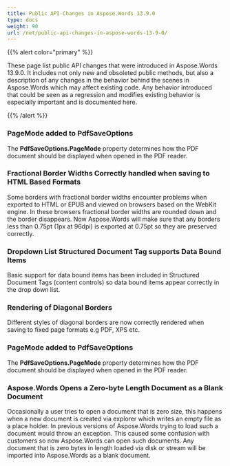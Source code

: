 ```yaml
---
title: Public API Changes in Aspose.Words 13.9.0
type: docs
weight: 90
url: /net/public-api-changes-in-aspose-words-13-9-0/
---
```


{{% alert color="primary" %}} 

These page list public API changes that were introduced in Aspose.Words 13.9.0. It includes not only new and obsoleted public methods, but also a description of any changes in the behavior behind the scenes in Aspose.Words which may affect existing code. Any behavior introduced that could be seen as a regression and modifies existing behavior is especially important and is documented here.

{{% /alert %}} 
### **PageMode added to PdfSaveOptions**
The **PdfSaveOptions.PageMode** property determines how the PDF document should be displayed when opened in the PDF reader.
### **Fractional Border Widths Correctly handled when saving to HTML Based Formats**
Some borders with fractional border widths encounter problems when exported to HTML or EPUB and viewed on browsers based on the WebKit engine. In these browsers fractional border widths are rounded down and the border disappears. Now Aspose.Words will make sure that any borders less than 0.75pt (1px at 96dpi) is exported at 0.75pt so they are preserved correctly.
### **Dropdown List Structured Document Tag supports Data Bound Items**
Basic support for data bound items has been included in Structured Document Tags (content controls) so data bound items appear correctly in the drop down list.
### **Rendering of Diagonal Borders**
Different styles of diagonal borders are now correctly rendered when saving to fixed page formats e.g PDF, XPS etc.
### **PageMode added to PdfSaveOptions**
The **PdfSaveOptions.PageMode** property determines how the PDF document should be displayed when opened in the PDF reader.
### **Aspose.Words Opens a Zero-byte Length Document as a Blank Document**
Occasionally a user tries to open a document that is zero size, this happens when a new document is created via explorer which writes an empty file as a place holder. In previous versions of Aspose.Words trying to load such a document would throw an exception. This caused some confusion with customers so now Aspose.Words can open such documents. Any document that is zero bytes in length loaded via disk or stream will be imported into Aspose.Words as a blank document.
